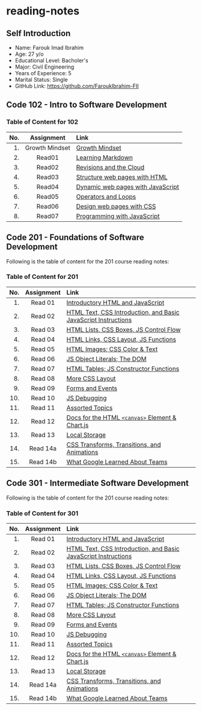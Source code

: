 # reading-notes

## Self Introduction

* Name: Farouk Imad Ibrahim
* Age: 27 y/o
* Educational Level: Bacholer's
* Major: Civil Engineering
* Years of Experience: 5
* Marital Status: Single
* GitHub Link: <https://github.com/FaroukIbrahim-FII>

## Code 102 - Intro to Software Development

### Table of Content for 102

|No.|Assignment|Link|
|--:|:------:|:-----|
|1.| Growth Mindset |[Growth Mindset](https://faroukibrahim-fii.github.io/reading-notes/Growth)|
|2.| Read01 | [Learning Markdown](https://faroukibrahim-fii.github.io/reading-notes/102/Read01)|
|3.| Read02 | [Revisions and the Cloud](https://faroukibrahim-fii.github.io/reading-notes/102/Read02)
|4.|Read03 | [Structure web pages with HTML](https://faroukibrahim-fii.github.io/reading-notes/102/Read03)
|5.| Read04 | [Dynamic web pages with JavaScript](https://faroukibrahim-fii.github.io/reading-notes/102/Read04)
|6.| Read05 | [Operators and Loops](https://faroukibrahim-fii.github.io/reading-notes/102/Read05)
|7.| Read06 | [Design web pages with CSS](https://faroukibrahim-fii.github.io/reading-notes/102/Read06)|
|8.|Read07 | [Programming with JavaScript](https://faroukibrahim-fii.github.io/reading-notes/102/Read07)

## Code 201 - Foundations of Software Development

Following is the table of content for the 201 course reading notes:

### Table of Content for 201

|No.|Assignment|Link|
|--:|:------:|:-----|
|1.| Read 01 |[Introductory HTML and JavaScript](https://faroukibrahim-fii.github.io/reading-notes/201/Class-01)|
|2.| Read 02 |[HTML Text, CSS Introduction, and Basic JavaScript Instructions](https://faroukibrahim-fii.github.io/reading-notes/201/Class-02)|
|3.| Read 03 |[HTML Lists, CSS Boxes, JS Control Flow](https://faroukibrahim-fii.github.io/reading-notes/201/Class-03)|
|4.| Read 04 |[HTML Links, CSS Layout, JS Functions](https://faroukibrahim-fii.github.io/reading-notes/201/Class-04)|
|5.| Read 05 |[HTML Images; CSS Color & Text](https://faroukibrahim-fii.github.io/reading-notes/201/Class-05)|
|6.| Read 06 |[JS Object Literals; The DOM](https://faroukibrahim-fii.github.io/reading-notes/201/Class-06)|
|7.| Read 07 |[HTML Tables; JS Constructor Functions](https://faroukibrahim-fii.github.io/reading-notes/201/Class-07)|
|8.| Read 08 |[More CSS Layout](https://faroukibrahim-fii.github.io/reading-notes/201/Class-08)|
|9.| Read 09 |[Forms and Events](https://faroukibrahim-fii.github.io/reading-notes/201/Class-09)|
|10.| Read 10 |[JS Debugging](https://faroukibrahim-fii.github.io/reading-notes/201/Class-10)|
|11.| Read 11 |[Assorted Topics](https://faroukibrahim-fii.github.io/reading-notes/201/Class-11)|
|12.| Read 12 |[Docs for the HTML `<canvas>` Element & Chart.js](https://faroukibrahim-fii.github.io/reading-notes/201/Class-12)|
|13.| Read 13 |[Local Storage](https://faroukibrahim-fii.github.io/reading-notes/201/Class-13)|
|14.| Read 14a |[CSS Transforms, Transitions, and Animations](https://faroukibrahim-fii.github.io/reading-notes/201/Class-14a)|
|15.| Read 14b |[What Google Learned About Teams](https://faroukibrahim-fii.github.io/reading-notes/201/Class-14b)|

## Code 301 - Intermediate Software Development

Following is the table of content for the 201 course reading notes:

### Table of Content for 301

|No.|Assignment|Link|
|--:|:------:|:-----|
|1.| Read 01 |[Introductory HTML and JavaScript](https://faroukibrahim-fii.github.io/reading-notes/301/class01)|
|2.| Read 02 |[HTML Text, CSS Introduction, and Basic JavaScript Instructions](https://faroukibrahim-fii.github.io/reading-notes/301/class02)|
|3.| Read 03 |[HTML Lists, CSS Boxes, JS Control Flow](https://faroukibrahim-fii.github.io/reading-notes/301/class03)|
|4.| Read 04 |[HTML Links, CSS Layout, JS Functions](https://faroukibrahim-fii.github.io/reading-notes/301/class04)|
|5.| Read 05 |[HTML Images; CSS Color & Text](https://faroukibrahim-fii.github.io/reading-notes/301/class05)|
|6.| Read 06 |[JS Object Literals; The DOM](https://faroukibrahim-fii.github.io/reading-notes/301/class06)|
|7.| Read 07 |[HTML Tables; JS Constructor Functions](https://faroukibrahim-fii.github.io/reading-notes/301/class07)|
|8.| Read 08 |[More CSS Layout](https://faroukibrahim-fii.github.io/reading-notes/301/class08)|
|9.| Read 09 |[Forms and Events](https://faroukibrahim-fii.github.io/reading-notes/301/class09)|
|10.| Read 10 |[JS Debugging](https://faroukibrahim-fii.github.io/reading-notes/301/class10)|
|11.| Read 11 |[Assorted Topics](https://faroukibrahim-fii.github.io/reading-notes/301/class11)|
|12.| Read 12 |[Docs for the HTML `<canvas>` Element & Chart.js](https://faroukibrahim-fii.github.io/reading-notes/301/class12)|
|13.| Read 13 |[Local Storage](https://faroukibrahim-fii.github.io/reading-notes/301/Class-13)|
|14.| Read 14a |[CSS Transforms, Transitions, and Animations](https://faroukibrahim-fii.github.io/reading-notes/301/class14)|
|15.| Read 14b |[What Google Learned About Teams](https://faroukibrahim-fii.github.io/reading-notes/301/class15)|
